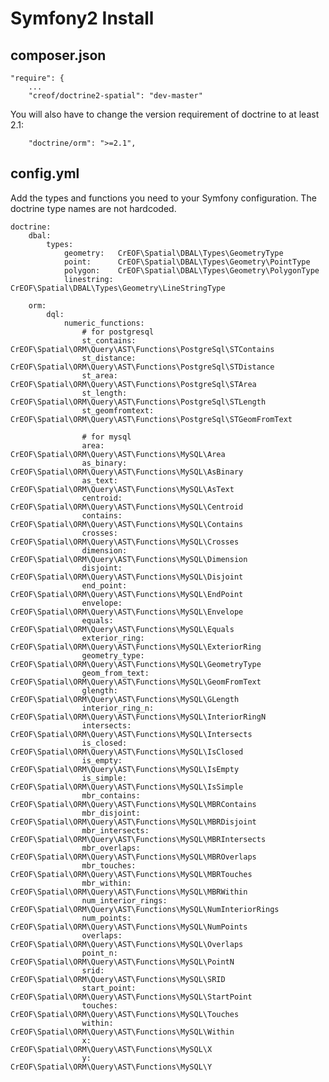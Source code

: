 # Symfony2 Install

## composer.json
    "require": {
    	...
        "creof/doctrine2-spatial": "dev-master"

You will also have to change the version requirement of doctrine to at least 2.1:

        "doctrine/orm": ">=2.1",


## config.yml
Add the types and functions you need to your Symfony configuration. The doctrine type names are not hardcoded.

	doctrine:
	    dbal:
	        types:
	            geometry:   CrEOF\Spatial\DBAL\Types\GeometryType
	            point:      CrEOF\Spatial\DBAL\Types\Geometry\PointType
	            polygon:    CrEOF\Spatial\DBAL\Types\Geometry\PolygonType
	            linestring: CrEOF\Spatial\DBAL\Types\Geometry\LineStringType

	    orm:
	        dql:
	            numeric_functions:
                    # for postgresql
	                st_contains:     CrEOF\Spatial\ORM\Query\AST\Functions\PostgreSql\STContains
	                st_distance:     CrEOF\Spatial\ORM\Query\AST\Functions\PostgreSql\STDistance
	                st_area:         CrEOF\Spatial\ORM\Query\AST\Functions\PostgreSql\STArea
	                st_length:       CrEOF\Spatial\ORM\Query\AST\Functions\PostgreSql\STLength
	                st_geomfromtext: CrEOF\Spatial\ORM\Query\AST\Functions\PostgreSql\STGeomFromText

                    # for mysql
                    area:               CrEOF\Spatial\ORM\Query\AST\Functions\MySQL\Area
                    as_binary:          CrEOF\Spatial\ORM\Query\AST\Functions\MySQL\AsBinary
                    as_text:            CrEOF\Spatial\ORM\Query\AST\Functions\MySQL\AsText
                    centroid:           CrEOF\Spatial\ORM\Query\AST\Functions\MySQL\Centroid
                    contains:           CrEOF\Spatial\ORM\Query\AST\Functions\MySQL\Contains
                    crosses:            CrEOF\Spatial\ORM\Query\AST\Functions\MySQL\Crosses
                    dimension:          CrEOF\Spatial\ORM\Query\AST\Functions\MySQL\Dimension
                    disjoint:           CrEOF\Spatial\ORM\Query\AST\Functions\MySQL\Disjoint
                    end_point:          CrEOF\Spatial\ORM\Query\AST\Functions\MySQL\EndPoint
                    envelope:           CrEOF\Spatial\ORM\Query\AST\Functions\MySQL\Envelope
                    equals:             CrEOF\Spatial\ORM\Query\AST\Functions\MySQL\Equals
                    exterior_ring:      CrEOF\Spatial\ORM\Query\AST\Functions\MySQL\ExteriorRing
                    geometry_type:      CrEOF\Spatial\ORM\Query\AST\Functions\MySQL\GeometryType
                    geom_from_text:     CrEOF\Spatial\ORM\Query\AST\Functions\MySQL\GeomFromText
                    glength:            CrEOF\Spatial\ORM\Query\AST\Functions\MySQL\GLength
                    interior_ring_n:    CrEOF\Spatial\ORM\Query\AST\Functions\MySQL\InteriorRingN
                    intersects:         CrEOF\Spatial\ORM\Query\AST\Functions\MySQL\Intersects
                    is_closed:          CrEOF\Spatial\ORM\Query\AST\Functions\MySQL\IsClosed
                    is_empty:           CrEOF\Spatial\ORM\Query\AST\Functions\MySQL\IsEmpty
                    is_simple:          CrEOF\Spatial\ORM\Query\AST\Functions\MySQL\IsSimple
                    mbr_contains:       CrEOF\Spatial\ORM\Query\AST\Functions\MySQL\MBRContains
                    mbr_disjoint:       CrEOF\Spatial\ORM\Query\AST\Functions\MySQL\MBRDisjoint
                    mbr_intersects:     CrEOF\Spatial\ORM\Query\AST\Functions\MySQL\MBRIntersects
                    mbr_overlaps:       CrEOF\Spatial\ORM\Query\AST\Functions\MySQL\MBROverlaps
                    mbr_touches:        CrEOF\Spatial\ORM\Query\AST\Functions\MySQL\MBRTouches
                    mbr_within:         CrEOF\Spatial\ORM\Query\AST\Functions\MySQL\MBRWithin
                    num_interior_rings: CrEOF\Spatial\ORM\Query\AST\Functions\MySQL\NumInteriorRings
                    num_points:         CrEOF\Spatial\ORM\Query\AST\Functions\MySQL\NumPoints
                    overlaps:           CrEOF\Spatial\ORM\Query\AST\Functions\MySQL\Overlaps
                    point_n:            CrEOF\Spatial\ORM\Query\AST\Functions\MySQL\PointN
                    srid:               CrEOF\Spatial\ORM\Query\AST\Functions\MySQL\SRID
                    start_point:        CrEOF\Spatial\ORM\Query\AST\Functions\MySQL\StartPoint
                    touches:            CrEOF\Spatial\ORM\Query\AST\Functions\MySQL\Touches
                    within:             CrEOF\Spatial\ORM\Query\AST\Functions\MySQL\Within
                    x:                  CrEOF\Spatial\ORM\Query\AST\Functions\MySQL\X
                    y:                  CrEOF\Spatial\ORM\Query\AST\Functions\MySQL\Y
